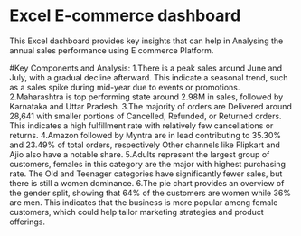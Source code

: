 # Excel E-commerce dashboard

 This Excel dashboard provides key insights that can help in Analysing the annual sales performance using E commerce Platform.
 
 #Key Components and Analysis:
 1.There is a peak sales  around June and July, with a gradual decline afterward. This indicate a seasonal trend, such as a 
   sales spike during mid-year due to events or promotions.
 2.Maharashtra is top performing state around 2.98M in sales, followed by Karnataka and Uttar Pradesh.
 3.The majority of orders are Delivered around 28,641 with smaller portions of Cancelled, Refunded, or Returned orders. This indicates a 
   high fulfillment rate with relatively few cancellations or returns.
 4.Amazon followed by Myntra are in lead contributing to 35.30% and 23.49% of total orders, respectively Other channels like Flipkart and 
   Ajio also have a notable share.
 5.Adults represent the largest group of customers, females in this category are the major with highest purchasing rate. The Old and 
   Teenager categories have significantly fewer sales, but there is still a women dominance.
 6.The pie chart provides an overview of the gender split, showing that 64% of the customers are women while 36% are men.
   This indicates that the business is more popular among female customers, which could help tailor marketing strategies and product 
   offerings.

